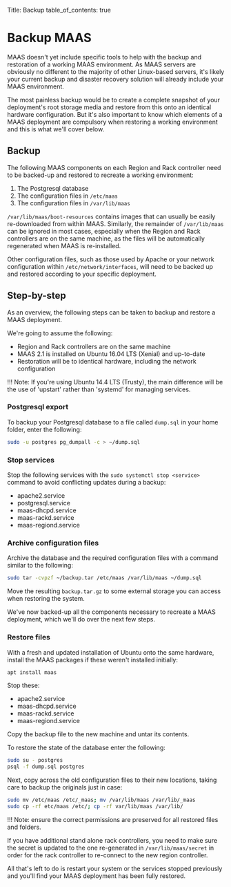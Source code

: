 Title: Backup
table_of_contents: true

# Backup MAAS

MAAS doesn't yet include specific tools to help with the backup and restoration
of a working MAAS environment. As MAAS servers are obviously no different to
the majority of other Linux-based servers, it's likely your current backup and
disaster recovery solution will already include your MAAS environment. 

The most painless backup would be to create a complete snapshot of your
deployment's root storage media and restore from this onto an identical
hardware configuration. But it's also important to know which elements of a
MAAS deployment are compulsory when restoring a working environment and this is
what we'll cover below.

## Backup

The following MAAS components on each Region and Rack controller need to be
backed-up and restored to recreate a working environment:

1. The Postgresql database
1. The configuration files in `/etc/maas`
1. The configuration files in `/var/lib/maas`

`/var/lib/maas/boot-resources` contains images that can usually be easily
re-downloaded from within MAAS. Similarly, the remainder of `/var/lib/maas` can
be ignored in most cases, especially when the Region and Rack controllers are
on the same machine, as the files will be automatically regenerated when MAAS
is re-installed.

Other configuration files, such as those used by Apache or your network
configuration within `/etc/network/interfaces`, will need to be backed up and
restored according to your specific deployment. 

## Step-by-step

As an overview, the following steps can be taken to backup and restore a
MAAS deployment. 

We're going to assume the following:

- Region and Rack controllers are on the same machine
- MAAS 2.1 is installed on Ubuntu 16.04 LTS (Xenial) and up-to-date
- Restoration will be to identical hardware, including the network configuration

!!! Note: If you're using Ubuntu 14.4 LTS (Trusty), the main difference will be
the use of 'upstart' rather than 'systemd' for managing services.

### Postgresql export

To backup your Postgresql database to a file called `dump.sql` in your home
folder, enter the following:

```bash
sudo -u postgres pg_dumpall -c > ~/dump.sql
```

### Stop services

Stop the following services with the `sudo systemctl stop <service>` command to
avoid conflicting updates during a backup: 

- apache2.service
- postgresql.service 
- maas-dhcpd.service
- maas-rackd.service
- maas-regiond.service

### Archive configuration files

Archive the database and the required configuration files with a command
similar to the following:

```bash
sudo tar -cvpzf ~/backup.tar /etc/maas /var/lib/maas ~/dump.sql
```
Move the resulting `backup.tar.gz` to some external storage you can access when
restoring the system. 

We've now backed-up all the components necessary to recreate a MAAS deployment,
which we'll do over the next few steps.

### Restore files

With a fresh and updated installation of Ubuntu onto the same hardware, install the
MAAS packages if these weren't installed initially:

```bash
apt install maas
```

Stop these:
- apache2.service
- maas-dhcpd.service
- maas-rackd.service
- maas-regiond.service

Copy the backup file to the new machine and untar its contents.

To restore the state of the database enter the following:

```bash
sudo su - postgres
psql -f dump.sql postgres
```

Next, copy across the old configuration files to their new locations, taking
care to backup the originals just in case:

```bash
sudo mv /etc/maas /etc/_maas; mv /var/lib/maas /var/lib/_maas
sudo cp -rf etc/maas /etc/; cp -rf var/lib/maas /var/lib/
```

!!! Note: ensure the correct permissions are preserved for all restored
files and folders.

If you have additional stand alone rack controllers, you need to make sure the
secret is updated to the one re-generated in `/var/lib/maas/secret` in order
for the rack controller to re-connect to the new region controller.

All that's left to do is restart your system or the services stopped previously
and you'll find your MAAS deployment has been fully restored. 
